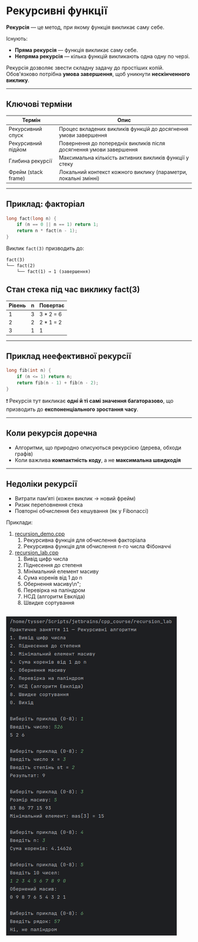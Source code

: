 # Рекурсивні функції

**Рекурсія** — це метод, при якому функція викликає саму себе.

Існують:

- **Пряма рекурсія** — функція викликає саму себе.
- **Непряма рекурсія** — кілька функцій викликають одна одну по черзі.

Рекурсія дозволяє звести складну задачу до простіших копій.  
Обов'язково потрібна **умова завершення**, щоб уникнути **нескінченного виклику**.

---

## Ключові терміни

| Термін                | Опис                                                                 |
|-----------------------|----------------------------------------------------------------------|
| Рекурсивний спуск     | Процес вкладених викликів функцій до досягнення умови завершення    |
| Рекурсивний підйом    | Повернення до попередніх викликів після досягнення умови завершення |
| Глибина рекурсії      | Максимальна кількість активних викликів функції у стеку             |
| Фрейм (stack frame)   | Локальний контекст кожного виклику (параметри, локальні змінні)     |

---

## Приклад: факторіал

```cpp
long fact(long n) {
    if (n == 0 || n == 1) return 1;
    return n * fact(n - 1);
}
```

Виклик `fact(3)` призводить до:

```
fact(3)
└── fact(2)
    └── fact(1) → 1 (завершення)
```

## Стан стека під час виклику fact(3)

| Рівень | n | Повертає |
|--------|---|----------|
| 1      | 3 | 3 * 2 = 6 |
| 2      | 2 | 2 * 1 = 2 |
| 3      | 1 | 1        |

---

## Приклад неефективної рекурсії

```cpp
long fib(int n) {
    if (n <= 1) return n;
    return fib(n - 1) + fib(n - 2);
}
```

❗ Рекурсія тут викликає **одні й ті самі значення багаторазово**, що призводить до **експоненціального зростання часу**.

---

## Коли рекурсія доречна

- Алгоритми, що природно описуються рекурсією (дерева, обходи графів)
- Коли важлива **компактність коду**, а не **максимальна швидкодія**

---

## Недоліки рекурсії

- Витрати пам’яті (кожен виклик → новий фрейм)
- Ризик переповнення стека
- Повторні обчислення без кешування (як у Fibonacci)

Приклади:
1. [ recursion_demo.cpp ](https://github.com/yourhostel/cpp_course/blob/main/Practical_2_21/recursion_demo.cpp)
   1. Рекурсивна функція для обчислення факторіала
   2. Рекурсивна функція для обчислення n-го числа Фібоначчі
2. [ recursion_lab.cpp ](https://github.com/yourhostel/cpp_course/blob/main/Practical_2_21/recursion_lab.cpp)
   1. Вивід цифр числа
   2. Піднесення до степеня
   3. Мінімальний елемент масиву
   4. Сума коренів від 1 до n
   5. Обернення масиву\n";
   6. Перевірка на паліндром
   7. НСД (алгоритм Евкліда)
   8. Швидке сортування

![Screenshot from 2025-04-21 21-31-41.png](screenshots/Screenshot%20from%202025-04-21%2021-31-41.png)
---





